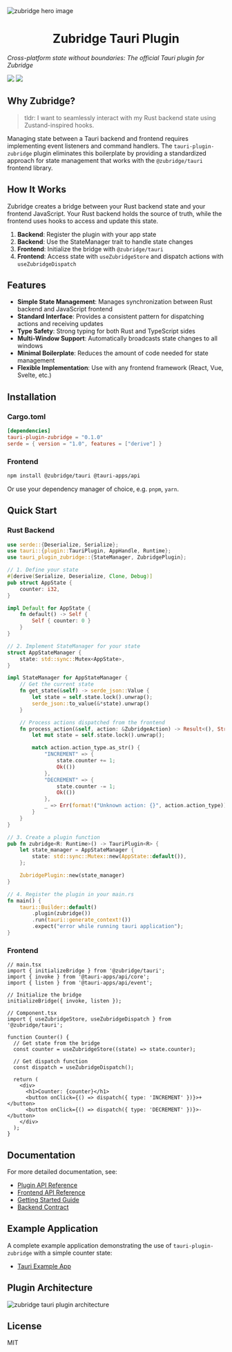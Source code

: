 <picture>
  <source media="(prefers-color-scheme: dark)" srcset="https://raw.githubusercontent.com/goosewobbler/zubridge/main/resources/zubridge-hero.png">
  <source media="(prefers-color-scheme: light)" srcset="https://raw.githubusercontent.com/goosewobbler/zubridge/main/resources/zubridge-hero.png">
  <img alt="zubridge hero image" src="https://raw.githubusercontent.com/goosewobbler/zubridge/main/resources/zubridge-hero.png" style="max-height: 415px;">
</picture>

<h1 align="center">Zubridge Tauri Plugin</h1>

_Cross-platform state without boundaries: The official Tauri plugin for Zubridge_

<a href="https://crates.io/crates/tauri-plugin-zubridge" alt="Crates.io Version">
  <img src="https://img.shields.io/crates/v/tauri-plugin-zubridge" /></a>
<a href="https://crates.io/crates/tauri-plugin-zubridge" alt="Crates.io Downloads">
  <img src="https://img.shields.io/crates/dr/tauri-plugin-zubridge" /></a>

## Why Zubridge?

> tldr: I want to seamlessly interact with my Rust backend state using Zustand-inspired hooks.

Managing state between a Tauri backend and frontend requires implementing event listeners and command handlers. The `tauri-plugin-zubridge` plugin eliminates this boilerplate by providing a standardized approach for state management that works with the `@zubridge/tauri` frontend library.

## How It Works

Zubridge creates a bridge between your Rust backend state and your frontend JavaScript. Your Rust backend holds the source of truth, while the frontend uses hooks to access and update this state.

1. **Backend**: Register the plugin with your app state
2. **Backend**: Use the StateManager trait to handle state changes
3. **Frontend**: Initialize the bridge with `@zubridge/tauri`
4. **Frontend**: Access state with `useZubridgeStore` and dispatch actions with `useZubridgeDispatch`

## Features

- **Simple State Management**: Manages synchronization between Rust backend and JavaScript frontend
- **Standard Interface**: Provides a consistent pattern for dispatching actions and receiving updates
- **Type Safety**: Strong typing for both Rust and TypeScript sides
- **Multi-Window Support**: Automatically broadcasts state changes to all windows
- **Minimal Boilerplate**: Reduces the amount of code needed for state management
- **Flexible Implementation**: Use with any frontend framework (React, Vue, Svelte, etc.)

## Installation

### Cargo.toml

```toml
[dependencies]
tauri-plugin-zubridge = "0.1.0"
serde = { version = "1.0", features = ["derive"] }
```

### Frontend

```bash
npm install @zubridge/tauri @tauri-apps/api
```

Or use your dependency manager of choice, e.g. `pnpm`, `yarn`.

## Quick Start

### Rust Backend

```rust
use serde::{Deserialize, Serialize};
use tauri::{plugin::TauriPlugin, AppHandle, Runtime};
use tauri_plugin_zubridge::{StateManager, ZubridgePlugin};

// 1. Define your state
#[derive(Serialize, Deserialize, Clone, Debug)]
pub struct AppState {
    counter: i32,
}

impl Default for AppState {
    fn default() -> Self {
        Self { counter: 0 }
    }
}

// 2. Implement StateManager for your state
struct AppStateManager {
    state: std::sync::Mutex<AppState>,
}

impl StateManager for AppStateManager {
    // Get the current state
    fn get_state(&self) -> serde_json::Value {
        let state = self.state.lock().unwrap();
        serde_json::to_value(&*state).unwrap()
    }

    // Process actions dispatched from the frontend
    fn process_action(&self, action: &ZubridgeAction) -> Result<(), String> {
        let mut state = self.state.lock().unwrap();

        match action.action_type.as_str() {
            "INCREMENT" => {
                state.counter += 1;
                Ok(())
            },
            "DECREMENT" => {
                state.counter -= 1;
                Ok(())
            },
            _ => Err(format!("Unknown action: {}", action.action_type)),
        }
    }
}

// 3. Create a plugin function
pub fn zubridge<R: Runtime>() -> TauriPlugin<R> {
    let state_manager = AppStateManager {
        state: std::sync::Mutex::new(AppState::default()),
    };

    ZubridgePlugin::new(state_manager)
}

// 4. Register the plugin in your main.rs
fn main() {
    tauri::Builder::default()
        .plugin(zubridge())
        .run(tauri::generate_context!())
        .expect("error while running tauri application");
}
```

### Frontend

```tsx
// main.tsx
import { initializeBridge } from '@zubridge/tauri';
import { invoke } from '@tauri-apps/api/core';
import { listen } from '@tauri-apps/api/event';

// Initialize the bridge
initializeBridge({ invoke, listen });

// Component.tsx
import { useZubridgeStore, useZubridgeDispatch } from '@zubridge/tauri';

function Counter() {
  // Get state from the bridge
  const counter = useZubridgeStore((state) => state.counter);

  // Get dispatch function
  const dispatch = useZubridgeDispatch();

  return (
    <div>
      <h1>Counter: {counter}</h1>
      <button onClick={() => dispatch({ type: 'INCREMENT' })}>+</button>
      <button onClick={() => dispatch({ type: 'DECREMENT' })}>-</button>
    </div>
  );
}
```

## Documentation

For more detailed documentation, see:

- [Plugin API Reference](https://github.com/goosewobbler/zubridge/blob/main/packages/tauri-plugin-zubridge/README.md)
- [Frontend API Reference](https://github.com/goosewobbler/zubridge/blob/main/packages/tauri/docs/api-reference.md)
- [Getting Started Guide](https://github.com/goosewobbler/zubridge/blob/main/packages/tauri/docs/getting-started.md)
- [Backend Contract](https://github.com/goosewobbler/zubridge/blob/main/packages/tauri/docs/backend-process.md)

## Example Application

A complete example application demonstrating the use of `tauri-plugin-zubridge` with a simple counter state:

- [Tauri Example App](https://github.com/goosewobbler/zubridge/tree/main/apps/tauri/e2e)

## Plugin Architecture

<img alt="zubridge tauri plugin architecture" src="https://raw.githubusercontent.com/goosewobbler/zubridge/main/resources/zubridge-tauri-plugin-architecture.png"/>

## License

MIT
